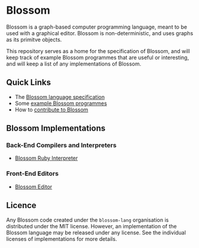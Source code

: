 # Blossom

Blossom is a graph-based computer programming language, meant to be used with a graphical editor. Blossom is non-deterministic, and uses graphs as its primitve objects.

This repository serves as a home for the specification of Blossom, and will keep track of example Blossom programmes that are useful or interesting, and will keep a list of any implementations of Blossom.

## Quick Links

  * The [Blossom language specification](https://github.com/blossom-lang/blossom/blob/master/spec/README.md)
  * Some [example Blossom programmes](https://github.com/blossom-lang/blossom/blob/master/examples/README.md)
  * How to [contribute to Blossom](https://github.com/blossom-lang/blossom/blob/master/contributing/README.md)

## Blossom Implementations

### Back-End Compilers and Interpreters

  * [Blossom Ruby Interpreter](https://github.com/blossom-lang/ruby-interpreter)

### Front-End Editors

  * [Blossom Editor](https://github.com/blossom-lang/editor)

## Licence

Any Blossom code created under the `blossom-lang` organisation is distributed under the MIT license. However, an implementation of the Blossom language may be released under any license. See the individual licenses of implementations for more details.
